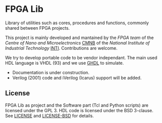 # FPGA Lib

Library of utilities such as cores, procedures and functions, commonly shared between FPGA projects.

This project is mainly developed and mantained by the *FPGA team* of the *Centre of Nano and Microelectronics* [CMNB](http://www.inti.gob.ar/microynanoelectronica/) of the *National Institute of Industrial Technology* [INTI](http://www.inti.gob.ar/). Contributions are welcome.

We try to develop portable code to be vendor independant. The main used HDL language is VHDL (93) and we use [GHDL](http://ghdl.free.fr/) to simulate.
* Documentation is under construction.
* Verilog (2001) code and iVerilog (Icarus) support will be added.

## License

FPGA Lib as project and the Software part (Tcl and Python scripts) are licensed under the GPL 3.
HDL code is licensed under the BSD 3-clause.
See [LICENSE](LICENSE) and [LICENSE-BSD](LICENSE-BSD) for details.
